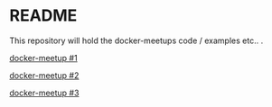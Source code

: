 # README #

This repository will hold the docker-meetups code / examples etc.. .

[docker-meetup #1 ](https://www.evernote.com/l/AJ6j0sJUcpxDlpPKidO4GjxUXYXNtLr6SMQ)

[docker-meetup #2 ](https://www.evernote.com/l/AJ7K6egMrR9N8ajoe17CdrI84q1NgzS2fdo)

[docker-meetup #3 ](docker-meetup3/README.md)